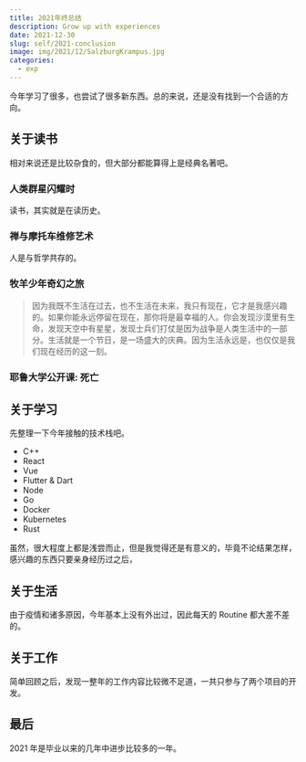 ```yaml
---
title: 2021年终总结
description: Grow up with experiences
date: 2021-12-30
slug: self/2021-conclusion
image: img/2021/12/SalzburgKrampus.jpg
categories:
  - exp
---
```


今年学习了很多，也尝试了很多新东西。总的来说，还是没有找到一个合适的方向。

## 关于读书

相对来说还是比较杂食的，但大部分都能算得上是经典名著吧。

### 人类群星闪耀时

读书，其实就是在读历史。

### 禅与摩托车维修艺术

人是与哲学共存的。

### 牧羊少年奇幻之旅

> 因为我既不生活在过去，也不生活在未来，我只有现在，它才是我感兴趣的。如果你能永远停留在现在，那你将是最幸福的人。你会发现沙漠里有生命，发现天空中有星星，发现士兵们打仗是因为战争是人类生活中的一部分。生活就是一个节日，是一场盛大的庆典。因为生活永远是，也仅仅是我们现在经历的这一刻。

### 耶鲁大学公开课: 死亡

## 关于学习

先整理一下今年接触的技术栈吧。

- C++
- React
- Vue
- Flutter & Dart
- Node
- Go
- Docker
- Kubernetes
- Rust

虽然，很大程度上都是浅尝而止，但是我觉得还是有意义的，毕竟不论结果怎样，感兴趣的东西只要亲身经历过之后，

## 关于生活

由于疫情和诸多原因，今年基本上没有外出过，因此每天的 Routine 都大差不差的。

## 关于工作

简单回顾之后，发现一整年的工作内容比较微不足道，一共只参与了两个项目的开发。

## 最后

2021 年是毕业以来的几年中进步比较多的一年。
